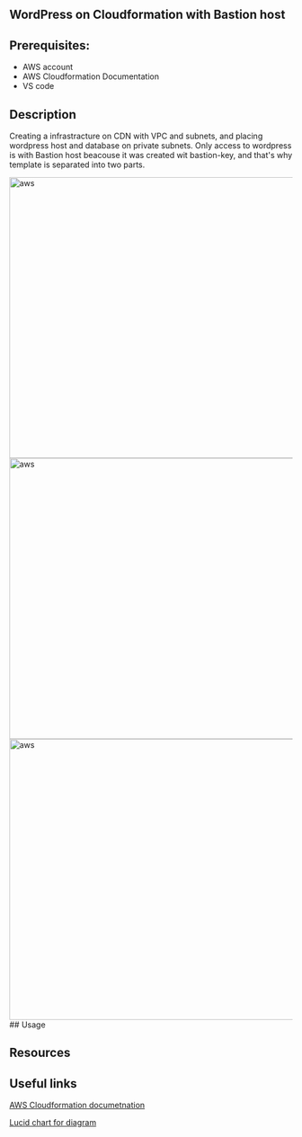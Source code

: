 ## WordPress on Cloudformation with Bastion host


 ## Prerequisites:
   - AWS account
   - AWS Cloudformation Documentation
   - VS code
   
## Description
 Creating a infrastracture on CDN with VPC and subnets, and placing wordpress host and database on private subnets. Only access to wordpress is with Bastion host beacouse it was created wit bastion-key, and that's why template is separated into two parts.
 
 <img src="" alt="aws" width="800" height="500">
 
 <img src="" alt="aws" width="800" height="500">
 
 <img src="" alt="aws" width="800" height="500">
## Usage

## Resources

## Useful links
[AWS Cloudformation documetnation](https://docs.aws.amazon.com/cloudformation/)

[Lucid chart for diagram](https://lucid.app/users/login#/login)
